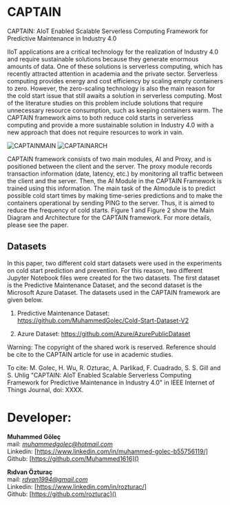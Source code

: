 
# CAPTAIN
CAPTAIN: AIoT Enabled Scalable Serverless Computing Framework for Predictive Maintenance in Industry 4.0

IIoT applications are a critical technology for the realization of Industry 4.0 and require sustainable solutions because they generate enormous amounts of data. One of these solutions is serverless computing, which has recently attracted attention in academia and the private sector. Serverless computing provides energy and cost efficiency by scaling empty containers to zero. However, the zero-scaling technology is also the main reason for the cold start issue that still awaits a solution in serverless computing. Most of the literature studies on this problem include solutions that require unnecessary resource consumption, such as keeping containers warm. The CAPTAIN framework aims to both reduce cold starts in serverless computing and provide a more sustainable solution in Industry 4.0 with a new approach that does not require resources to work in vain.

![CAPTAINMAIN](https://github.com/user-attachments/assets/2d924e3b-dcca-439f-8926-1e262a0471a3)
![CAPTAINARCH](https://github.com/user-attachments/assets/84287969-d734-4cb6-b18e-b747d99ea3fb)


 

CAPTAIN framework consists of two main modules, AI and Proxy, and is positioned between the client and the server. The proxy module records transaction information (date, latency, etc.) by monitoring all traffic between the client and the server. Then, the AI ​​Module in the CAPTAIN Framework is trained using this information. The main task of the AI ​​module is to predict possible cold start times by making time-series predictions and to make the containers operational by sending PING to the server. Thus, it is aimed to reduce the frequency of cold starts. Figure 1 and Figure 2 show the Main Diagram and Architecture for the CAPTAIN framework. For more details, please see the paper.


## Datasets

In this paper, two different cold start datasets were used in the experiments on cold start prediction and prevention. For this reason, two different Jupyter Notebook files were created for the two datasets. The first dataset is the Predictive Maintenance Dataset, and the second dataset is the Microsoft Azure Dataset. The datasets used in the CAPTAIN framework are given below.

1) Predictive Maintenance Dataset: https://github.com/MuhammedGolec/Cold-Start-Dataset-V2 

2) Azure Dataset: https://github.com/Azure/AzurePublicDataset



Warning: The copyright of the shared work is reserved. Reference should be cite to the CAPTAIN article for use in academic studies. 

To cite:
M. Golec, H. Wu, R. Ozturac, A. Parlikad, F. Cuadrado, S. S. Gill and S. Uhlig "CAPTAIN: AIoT Enabled Scalable Serverless Computing Framework for Predictive Maintenance in Industry 4.0" in IEEE Internet of Things Journal, doi: XXXX.

# Developer:
**Muhammed Göleç** <br/> 
mail: *muhammedgolec@hotmail.com* <br/>
Linkedin: [https://www.linkedin.com/in/muhammed-golec-b55756119/] <br/>
Github: [https://github.com/Muhammed1616]() 

**Rıdvan Özturaç** <br/> 
mail: *rdvan1994@gmail.com* <br/>
Linkedin: [https://www.linkedin.com/in/rozturac/] <br/>
Github: [https://github.com/rozturac]()

